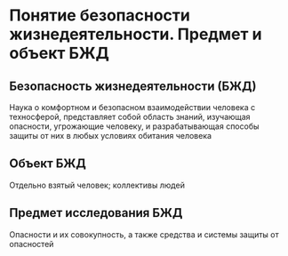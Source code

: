# Понятие безопасности жизнедеятельности. Предмет и объект БЖД

## Безопасность жизнедеятельности (БЖД)

Наука о комфортном и безопасном взаимодействии человека с техносферой, представляет собой область знаний, изучающая опасности, угрожающие человеку, и разрабатывающая способы защиты от них в любых
условиях обитания человека

## Объект БЖД

Отдельно взятый человек; коллективы людей

## Предмет исследования БЖД

Опасности и их совокупность, а также средства и системы защиты от опасностей
